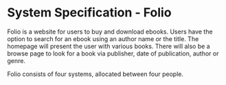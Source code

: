 # System Specification - Folio

Folio is a website for users to buy and download ebooks. Users have the option to search for an ebook using an author name or the title. The homepage will present the user with various books. There will also be a browse page to look for a book via publisher, date of publication, author or genre. 

Folio consists of four systems, allocated between four people. 



